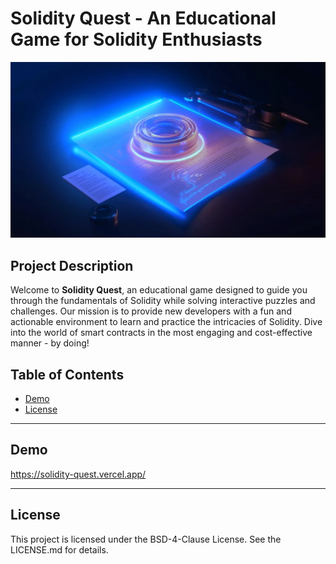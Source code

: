 # Solidity Quest - An Educational Game for Solidity Enthusiasts

![Chat Application](https://raw.githubusercontent.com/cmatan10/solidity-quest/refs/heads/main/public/about-img.webp)

## Project Description
Welcome to **Solidity Quest**, an educational game designed to guide you through the fundamentals of Solidity while solving interactive puzzles and challenges. Our mission is to provide new developers with a fun and actionable environment to learn and practice the intricacies of Solidity. Dive into the world of smart contracts in the most engaging and cost-effective manner - by doing!

## Table of Contents
- [Demo](#demo)
- [License](#license)
---

## Demo

https://solidity-quest.vercel.app/


---

## License
This project is licensed under the BSD-4-Clause License. See the LICENSE.md for details.
